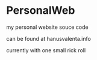 # PersonalWeb
my personal website souce code

can be found at hanusvalenta.info

currently with one small rick roll
